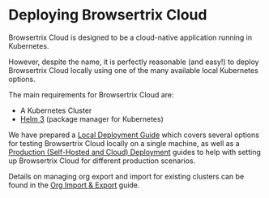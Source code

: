 # Deploying Browsertrix Cloud

Browsertrix Cloud is designed to be a cloud-native application running in Kubernetes.

However, despite the name, it is perfectly reasonable (and easy!) to deploy Browsertrix Cloud locally using one of the many available local Kubernetes options.

The main requirements for Browsertrix Cloud are:

- A Kubernetes Cluster
- [Helm 3](https://helm.sh/) (package manager for Kubernetes)


We have prepared a [Local Deployment Guide](./local) which covers several options for testing Browsertrix Cloud locally on a single machine, as well as a [Production (Self-Hosted and Cloud) Deployment](./production) guides to help with setting up Browsertrix Cloud for different production scenarios.

Details on managing org export and import for existing clusters can be found in the [Org Import & Export](./admin/org-import-export) guide.
